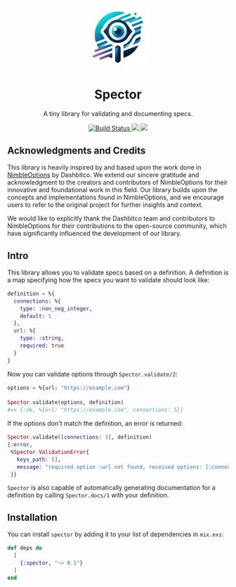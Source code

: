 <p align="center">
  <img width="140px" src="assets/logo-small.png">
  
  <h1 align="center">Spector</h1>
  
  <p align="center">
    A tiny library for validating and documenting specs.
  </p>
</p>


<p align="center">
  <a href="#">
    <img alt="Build Status" src="https://github.com/flowy-framework/spector/actions/workflows/test.yml/badge.svg">
  </a>
  <a href="https://codecov.io/gh/flowy-framework/flowy">
    <img src="https://codecov.io/gh/flowy-framework/spector/graph/badge.svg?token=5FRGCVVJSP"/>
  </a>
  <a href="https://github.com/flowy-framework/flowy">
    <img src="https://img.shields.io/github/last-commit/flowy-framework/flowy.svg"/>
  </a>
</p>


## Acknowledgments and Credits
This library is heavily inspired by and based upon the work done in [NimbleOptions](https://github.com/dashbitco/nimble_options) by Dashbitco. We extend our sincere gratitude and acknowledgment to the creators and contributors of NimbleOptions for their innovative and foundational work in this field. Our library builds upon the concepts and implementations found in NimbleOptions, and we encourage users to refer to the original project for further insights and context.

We would like to explicitly thank the Dashbitco team and contributors to NimbleOptions for their contributions to the open-source community, which have significantly influenced the development of our library.

## Intro 

This library allows you to validate specs based on a definition.
A definition is a map specifying how the specs you want
to validate should look like:

```elixir
definition = %{
  connections: %{
    type: :non_neg_integer,
    default: 5
  },
  url: %{
    type: :string,
    required: true
  }
}
```

Now you can validate options through `Spector.validate/2`:

```elixir
options = %{url: "https://example.com"}

Spector.validate(options, definition)
#=> {:ok, %{url: "https://example.com", connections: 5}}
```

If the options don't match the definition, an error is returned:

```elixir
Spector.validate([connections: 3], definition)
{:error,
 %Spector.ValidationError{
   keys_path: [],
   message: "required option :url not found, received options: [:connections]"
 }}
```

`Spector` is also capable of automatically generating
documentation for a definition by calling `Spector.docs/1`
with your definition.

## Installation

You can install `spector` by adding it to your list of
dependencies in `mix.exs`:

```elixir
def deps do
  [
    {:spector, "~> 0.1"}
  ]
end
```

[docs]: https://hexdocs.pm/spector
